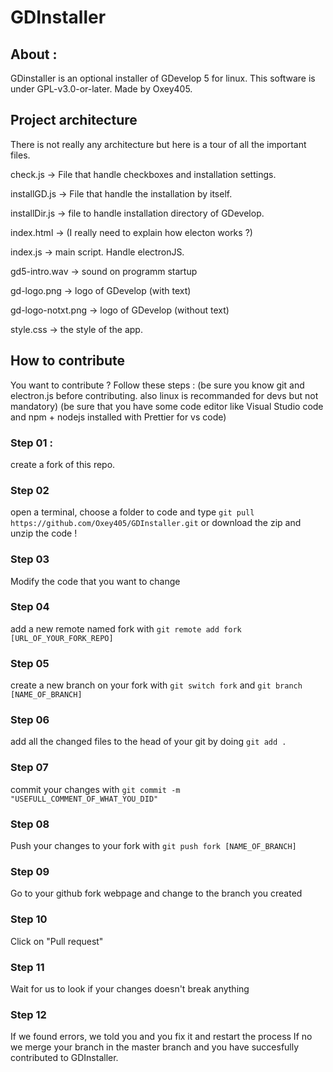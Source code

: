 # GDInstaller
## About :
GDinstaller is an optional installer of GDevelop 5 for linux.
This software is under GPL-v3.0-or-later. Made by Oxey405.
## Project architecture
There is not really any architecture but here is a tour of all the important files.

check.js -> File that handle checkboxes and installation settings.

installGD.js -> File that handle the installation by itself.

installDir.js -> file to handle installation directory of GDevelop.

index.html -> (I really need to explain how electon works ?)

index.js -> main script. Handle electronJS.

gd5-intro.wav -> sound on programm startup

gd-logo.png -> logo of GDevelop (with text)

gd-logo-notxt.png -> logo of GDevelop (without text)

style.css -> the style of the app.

## How to contribute
You want to contribute ? Follow these steps :
(be sure you know git and electron.js before contributing. also linux is recommanded for devs but not mandatory)
(be sure that you have some code editor like Visual Studio code and npm + nodejs installed with Prettier for vs code)
### Step 01 :
create a fork of this repo.
### Step 02
open a terminal, choose a folder to code and type `git pull https://github.com/Oxey405/GDInstaller.git`
or download the zip and unzip the code !
### Step 03
Modify the code that you want to change
### Step 04
add a new remote named fork with `git remote add fork [URL_OF_YOUR_FORK_REPO]`
### Step 05
create a new branch on your fork with `git switch fork` and `git branch [NAME_OF_BRANCH]`
### Step 06
add all the changed files to the head of your git by doing `git add .`
### Step 07
commit your changes with `git commit -m "USEFULL_COMMENT_OF_WHAT_YOU_DID"`
### Step 08
Push your changes to your fork with `git push fork [NAME_OF_BRANCH]`
### Step 09
Go to your github fork webpage and change to the branch you created
### Step 10
Click on "Pull request"
### Step 11
Wait for us to look if your changes doesn't break anything
### Step 12
If we found errors, we told you and you fix it and restart the process
If no we merge your branch in the master branch and you have succesfully contributed to GDInstaller.
